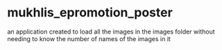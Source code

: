 # mukhlis_epromotion_poster
an application created to load all the images in the images folder without needing to know the number of names of the images in it
